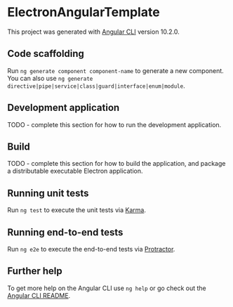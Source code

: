 # ElectronAngularTemplate

This project was generated with [Angular CLI](https://github.com/angular/angular-cli) version 10.2.0.

## Code scaffolding

Run `ng generate component component-name` to generate a new component. You can also use `ng generate directive|pipe|service|class|guard|interface|enum|module`.

## Development application

TODO - complete this section for how to run the development application.

## Build

TODO - complete this section for how to build the application, and package a distributable executable Electron application.

## Running unit tests

Run `ng test` to execute the unit tests via [Karma](https://karma-runner.github.io).

## Running end-to-end tests

Run `ng e2e` to execute the end-to-end tests via [Protractor](http://www.protractortest.org/).

## Further help

To get more help on the Angular CLI use `ng help` or go check out the [Angular CLI README](https://github.com/angular/angular-cli/blob/master/README.md).
